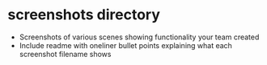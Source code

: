 # screenshots directory

- Screenshots of various scenes showing functionality your team created
- Include readme with oneliner bullet points explaining what each screenshot filename shows
